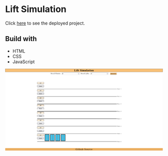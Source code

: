 # Lift Simulation

Click [here](https://lift-simulation-13july.netlify.app/) to see the deployed project.

## Build with
- HTML
- CSS
- JavaScript


![](/Lift%20Simulation%20Final.png)
